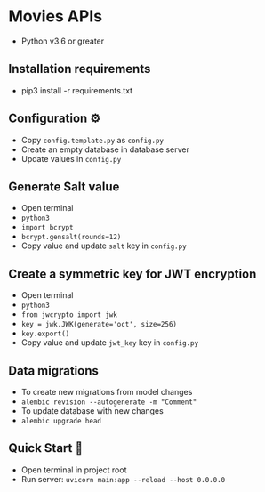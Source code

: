 # Movies APIs
- Python v3.6 or greater

## Installation requirements
- pip3 install -r requirements.txt 

## Configuration ⚙️
- Copy `config.template.py` as `config.py`
- Create an empty database in database server
- Update values in `config.py`

## Generate Salt value
- Open terminal
- `python3`
- `import bcrypt`
- `bcrypt.gensalt(rounds=12)`
- Copy value and update `salt` key in `config.py`

## Create a symmetric key for JWT encryption
- Open terminal
- `python3`
- `from jwcrypto import jwk`
- `key = jwk.JWK(generate='oct', size=256)`
- `key.export()`
- Copy value and update `jwt_key` key in `config.py`

## Data migrations
- To create new migrations from model changes
- `alembic revision --autogenerate -m "Comment"`
- To update database with new changes
- `alembic upgrade head`

## Quick Start 🚀
- Open terminal in project root
- Run server: `uvicorn main:app --reload --host 0.0.0.0`
